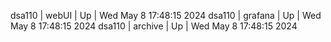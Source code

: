 dsa110 | webUI | Up | Wed May  8 17:48:15 2024
dsa110 | grafana | Up | Wed May  8 17:48:15 2024
dsa110 | archive | Up | Wed May  8 17:48:15 2024
